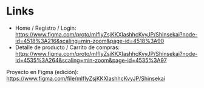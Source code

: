 # Links
- Home / Registro / Login: https://www.figma.com/proto/mlfIyZsjKKXIashhcKvyJP/Shinsekai?node-id=4518%3A216&scaling=min-zoom&page-id=4518%3A90
- Detalle de producto / Carrito de compras: https://www.figma.com/proto/mlfIyZsjKKXIashhcKvyJP/Shinsekai?node-id=4535%3A264&scaling=min-zoom&page-id=4535%3A97

Proyecto en Figma (edición): https://www.figma.com/file/mlfIyZsjKKXIashhcKvyJP/Shinsekai 
